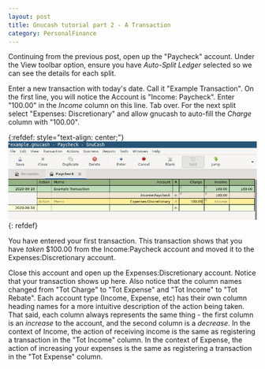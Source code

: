 ```yaml
---
layout: post
title: Gnucash tutorial part 2 - A Transaction
category: PersonalFinance
---
```


Continuing from the previous post, open up the "Paycheck" account.  Under the View toolbar option, ensure you have *Auto-Split Ledger* selected so we can see the details for each split.

Enter a new transaction with today's date.  Call it "Example Transaction".  On the first line, you will notice the Account is "Income: Paycheck".  Enter "100.00" in the _Income_ column on this line.  Tab over.  For the next split select "Expenses: Discretionary" and allow gnucash to auto-fill the _Charge_ column with "100.00".

{:refdef: style="text-align: center;"}
![image](/images/ss-2020-09-19-154415.jpg)
{: refdef}

You have entered your first transaction.  This transaction shows that you have _taken_ $100.00 from the Income:Paycheck account and moved it to the Expenses:Discretionary account.

Close this account and open up the Expenses:Discretionary account.  Notice that your transaction shows up here.  Also notice that the column names changed from "Tot Charge" to "Tot Expense" and "Tot Income" to "Tot Rebate".  Each account type (Income, Expense, etc) has their own column heading names for a more intuitive description of the action being taken.  That said, each column always represents the same thing - the first column is an _increase_ to the account, and the second column is a _decrease_.  In the context of Income, the action of receiving income is the same as registering a transaction in the "Tot Income" column.  In the context of Expense, the action of increasing your expenses is the same as registering a transaction in the "Tot Expense" column.

